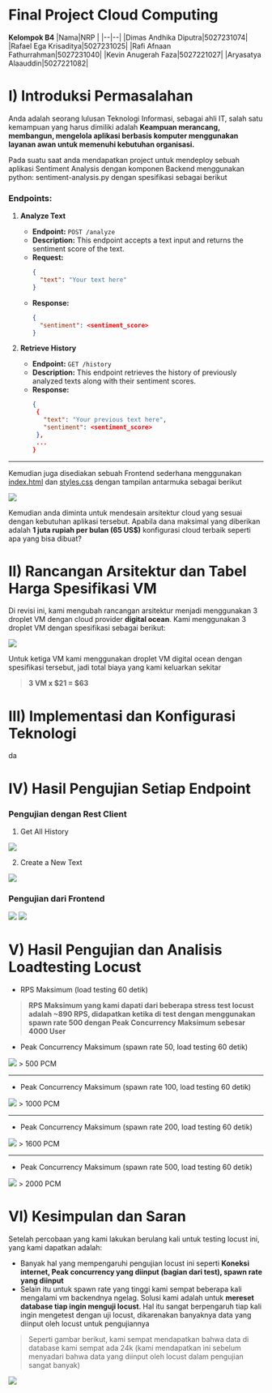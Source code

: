 # Final Project Cloud Computing

**Kelompok B4**
|Nama|NRP |
|--|--|
|Dimas Andhika Diputra|5027231074|
|Rafael Ega Krisaditya|5027231025|
|Rafi Afnaan Fathurrahman|5027231040|
|Kevin Anugerah Faza|5027221027|
|Aryasatya Alaauddin|5027221082|

# I) Introduksi Permasalahan

Anda adalah seorang lulusan Teknologi Informasi, sebagai ahli IT, salah satu kemampuan yang harus dimiliki adalah **Keampuan merancang, membangun, mengelola aplikasi berbasis komputer menggunakan layanan awan untuk memenuhi kebutuhan organisasi.**

Pada suatu saat anda mendapatkan project untuk mendeploy sebuah aplikasi Sentiment Analysis dengan komponen Backend menggunakan python: sentiment-analysis.py dengan spesifikasi sebagai berikut

### Endpoints:

1. **Analyze Text**

   - **Endpoint:** `POST /analyze`
   - **Description:** This endpoint accepts a text input and returns the sentiment score of the text.
   - **Request:**
     ```json
     {
       "text": "Your text here"
     }
     ```
   - **Response:**
     ```json
     {
       "sentiment": <sentiment_score>
     }
     ```

2. **Retrieve History**
   - **Endpoint:** `GET /history`
   - **Description:** This endpoint retrieves the history of previously analyzed texts along with their sentiment scores.
   - **Response:**
     ```json
     {
      {
        "text": "Your previous text here",
        "sentiment": <sentiment_score>
      },
      ...
     }
     ```

---

Kemudian juga disediakan sebuah Frontend sederhana menggunakan [index.html](/Resources/FE/index.html) dan [styles.css](/Resources/FE/styles.css) dengan tampilan antarmuka sebagai berikut

![](./img/preview-fe.png)

Kemudian anda diminta untuk mendesain arsitektur cloud yang sesuai dengan kebutuhan aplikasi tersebut. Apabila dana maksimal yang diberikan adalah **1 juta rupiah per bulan (65 US$)**
konfigurasi cloud terbaik seperti apa yang bisa dibuat?

# II) Rancangan Arsitektur dan Tabel Harga Spesifikasi VM

Di revisi ini, kami mengubah rancangan arsitektur menjadi menggunakan 3 droplet VM dengan cloud provider **digital ocean**. Kami menggunakan 3 droplet VM dengan spesifikasi sebagai berikut:

<img src="./img/vm-amd.png" />

Untuk ketiga VM kami menggunakan droplet VM digital ocean dengan spesifikasi tersebut, jadi total biaya yang kami keluarkan sekitar

> **3 VM x $21 = $63**

# III) Implementasi dan Konfigurasi Teknologi

da

# IV) Hasil Pengujian Setiap Endpoint

### Pengujian dengan Rest Client

1. Get All History

<img src="./getprod.png" />

2. Create a New Text

<img src="./postprod.png" />

### Pengujian dari Frontend

<img src="./testweb1.jpg" />

<img src="./testweb2.jpg" />

# V) Hasil Pengujian dan Analisis Loadtesting Locust

- RPS Maksimum (load testing 60 detik)

> **RPS Maksimum yang kami dapati dari beberapa stress test locust adalah ~890 RPS, didapatkan ketika di test dengan menggunakan spawn rate 500 dengan Peak Concurrency Maksimum sebesar 4000 User**

- Peak Concurrency Maksimum (spawn rate 50, load testing 60 detik)

<img src="./500(50).jpg" />
> 500 PCM

<hr>

- Peak Concurrency Maksimum (spawn rate 100, load testing 60 detik)

<img src="./1000(100).jpg" />
> 1000 PCM

<hr>

- Peak Concurrency Maksimum (spawn rate 200, load testing 60 detik)

<img src="./1600(200).jpg" />
> 1600 PCM

<hr>

- Peak Concurrency Maksimum (spawn rate 500, load testing 60 detik)

<img src="./2000(500).png" />
> 2000 PCM

# VI) Kesimpulan dan Saran

Setelah percobaan yang kami lakukan berulang kali untuk testing locust ini, yang kami dapatkan adalah:

- Banyak hal yang mempengaruhi pengujian locust ini seperti **Koneksi internet, Peak concurrency yang diinput (bagian dari test), spawn rate yang diinput**
- Selain itu untuk spawn rate yang tinggi kami sempat beberapa kali mengalami vm backendnya ngelag. Solusi kami adalah untuk **mereset database tiap ingin menguji locust**. Hal itu sangat berpengaruh tiap kali ingin mengetest dengan uji locust, dikarenakan banyaknya data yang diinput oleh locust untuk pengujiannya

> Seperti gambar berikut, kami sempat mendapatkan bahwa data di database kami sempat ada 24k (kami mendapatkan ini sebelum menyadari bahwa data yang diinput oleh locust dalam pengujian sangat banyak)

<img src="./banyak.jpg" />
